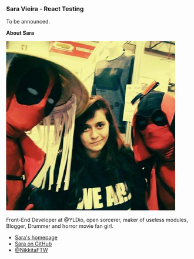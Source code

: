 ### Sara Vieira - React Testing

To be announced.

**About Sara**

![Sara Vieira|100|100|author-photo](assets/img/speakers/sara.jpg)

Front-End Developer at @YLDio, open sorcerer, maker of useless modules, Blogger, Drummer and horror movie fan girl.

* [Sara's homepage](https://iamsaravieira.com/)
* [Sara on GitHub](https://github.com/SaraVieira)
* [@NikkitaFTW](https://twitter.com/NikkitaFTW)
